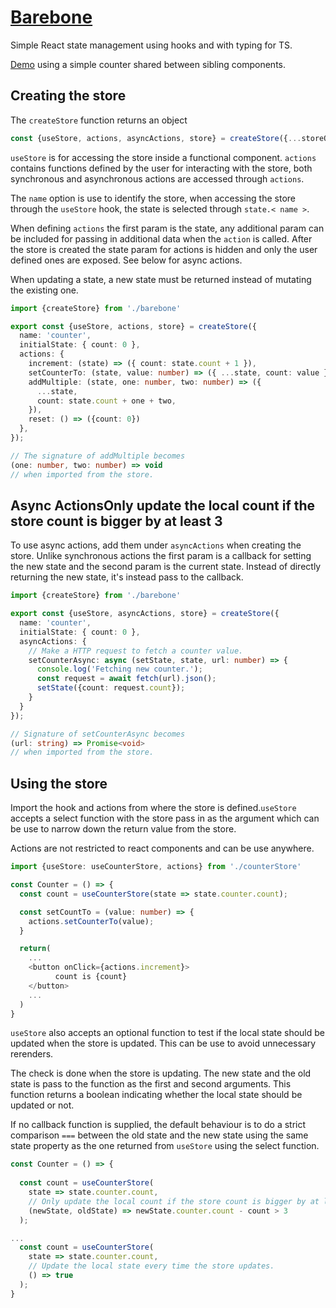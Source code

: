 # [Barebone](src/barebone)
Simple React state management using hooks and with typing for TS.

[Demo](https://seegg.github.io/Barebone-state-management/) using
a simple counter shared between sibling components.

## Creating the store
The `createStore` function returns an object
```ts
const {useStore, actions, asyncActions, store} = createStore({...storeOptions});
```
`useStore` is for accessing the store inside a functional component. 
`actions` contains functions defined by the user for interacting with 
the store, both synchronous and asynchronous actions are accessed through
`actions`.

The `name` option is use to identify the store, when accessing the store
through the `useStore` hook, the state is selected through `state.< name >`.

When defining `actions` the first param is the state, any additional
param can be included for passing in additional data when the `action`
is called. After the store is created the state param for actions is 
hidden and only the user defined ones are exposed. See below for 
async actions.

When updating a state, a new state must be returned instead of mutating
the existing one.

```ts
import {createStore} from './barebone'

export const {useStore, actions, store} = createStore({
  name: 'counter',
  initialState: { count: 0 },
  actions: {
    increment: (state) => ({ count: state.count + 1 }),
    setCounterTo: (state, value: number) => ({ ...state, count: value }),
    addMultiple: (state, one: number, two: number) => ({
      ...state,
      count: state.count + one + two,
    }),
    reset: () => ({count: 0})
  },
});

// The signature of addMultiple becomes
(one: number, two: number) => void
// when imported from the store.
```
## Async ActionsOnly update the local count if the store count is bigger by at least 3

To use async actions, add them under `asyncActions` when creating the
store. Unlike synchronous actions the first param is a callback for setting 
the new state and the second param is the current state. Instead of directly 
returning the new state, it's instead pass to the callback. 

```ts
import {createStore} from './barebone'

export const {useStore, asyncActions, store} = createStore({
  name: 'counter',
  initialState: { count: 0 },
  asyncActions: {
    // Make a HTTP request to fetch a counter value.
    setCounterAsync: async (setState, state, url: number) => {
      console.log('Fetching new counter.');
      const request = await fetch(url).json();
      setState({count: request.count});
    }
  }
});

// Signature of setCounterAsync becomes
(url: string) => Promise<void>
// when imported from the store.
```
## Using the store
Import the hook and actions from where the store is defined.`useStore` 
accepts a select function with the store pass in as the argument which
can be use to narrow down the return value from the store.

Actions are not restricted to react components and can be use anywhere.
```ts
import {useStore: useCounterStore, actions} from './counterStore'

const Counter = () => {
  const count = useCounterStore(state => state.counter.count);

  const setCountTo = (value: number) => {
    actions.setCounterTo(value);
  }

  return(
    ...
    <button onClick={actions.increment}>
          count is {count}
    </button>
    ...
  )
}

```

`useStore` also accepts an optional function to test if the local 
state should be updated when the store is updated. This can be
use to avoid unnecessary rerenders.

The check is done when the store is updating. The new state and
the old state is pass to the function as the first and second arguments.
This function returns a boolean indicating whether the local state should 
be updated or not.

If no callback function is supplied, the default behaviour is to do
a strict comparison `===` between the old state and the new state using the
same state property as the one returned from `useStore` using the select
function.

```ts
const Counter = () => {
  
  const count = useCounterStore(
    state => state.counter.count,
    // Only update the local count if the store count is bigger by at least 3.
    (newState, oldState) => newState.counter.count - count > 3
  );

...
  const count = useCounterStore(
    state => state.counter.count,
    // Update the local state every time the store updates.
    () => true
  );
}

```
